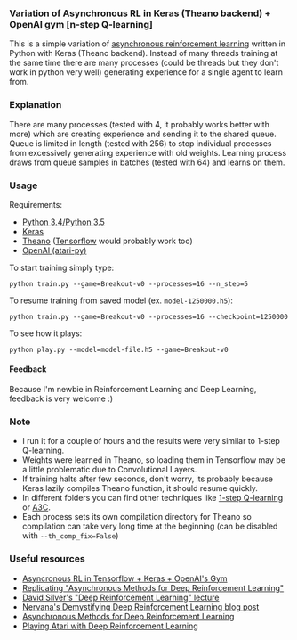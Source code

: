 ### Variation of Asynchronous RL in Keras (Theano backend) + OpenAI gym [n-step Q-learning]
This is a simple variation of [asynchronous reinforcement learning](http://arxiv.org/pdf/1602.01783v1.pdf) written in Python with Keras (Theano backend). Instead of many threads training at the same time there are many processes (could be threads but they don't work in python very well) generating experience for a single agent to learn from. 

### Explanation
There are many processes (tested with 4, it probably works better with more) which are creating experience and sending it to the shared queue. Queue is limited in length (tested with 256) to stop individual processes from excessively generating experience with old weights. Learning process draws from queue samples in batches (tested with 64) and learns on them. 

### Usage
Requirements:
* [Python 3.4/Python 3.5](https://www.python.org/downloads/)
* [Keras](http://keras.io/)
* [Theano](http://deeplearning.net/software/theano/) ([Tensorflow](https://www.tensorflow.org/) would probably work too)
* [OpenAI (atari-py)](https://gym.openai.com/)

To start training simply type:
```
python train.py --game=Breakout-v0 --processes=16 --n_step=5
```

To resume training from saved model (ex. `model-1250000.h5`):
```
python train.py --game=Breakout-v0 --processes=16 --checkpoint=1250000
```

To see how it plays:
```
python play.py --model=model-file.h5 --game=Breakout-v0
```

#### Feedback
Because I'm newbie in Reinforcement Learning and Deep Learning, feedback is very welcome :)

### Note
* I run it for a couple of hours and the results were very similar to 1-step Q-learning.
* Weights were learned in Theano, so loading them in Tensorflow may be a little problematic due to Convolutional Layers.
* If training halts after few seconds, don't worry, its probably because Keras lazily compiles Theano function, it should resume quickly.
* In different folders you can find other techniques like [1-step Q-learning](https://github.com/Grzego/async-rl/tree/master/q-learning-1-step) or [A3C](https://github.com/Grzego/async-rl/tree/master/a3c).
* Each process sets its own compilation directory for Theano so compilation can take very long time at the beginning (can be disabled with `--th_comp_fix=False`)

### Useful resources
* [Asyncronous RL in Tensorflow + Keras + OpenAI's Gym](https://github.com/coreylynch/async-rl)
* [Replicating "Asynchronous Methods for Deep Reinforcement Learning"](https://github.com/muupan/async-rl)
* [David Silver's "Deep Reinforcement Learning" lecture](http://videolectures.net/rldm2015_silver_reinforcement_learning/)
* [Nervana's Demystifying Deep Reinforcement Learning blog post](http://www.nervanasys.com/demystifying-deep-reinforcement-learning/)
* [Asynchronous Methods for Deep Reinforcement Learning](http://arxiv.org/pdf/1602.01783v1.pdf)
* [Playing Atari with Deep Reinforcement Learning](http://arxiv.org/pdf/1312.5602v1.pdf)

